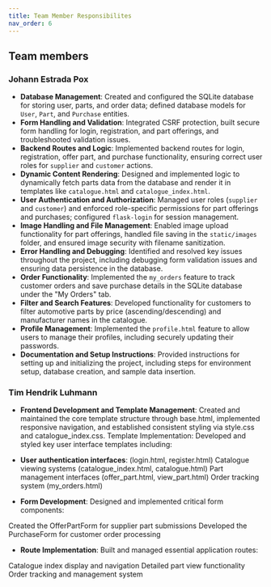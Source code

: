```yaml
---
title: Team Member Responsibilites 
nav_order: 6
---
```


## Team members

### Johann Estrada Pox

- **Database Management**: Created and configured the SQLite database for storing user, parts, and order data; defined database models for `User`, `Part`, and `Purchase` entities.
- **Form Handling and Validation**: Integrated CSRF protection, built secure form handling for login, registration, and part offerings, and troubleshooted validation issues.
- **Backend Routes and Logic**: Implemented backend routes for login, registration, offer part, and purchase functionality, ensuring correct user roles for `supplier` and `customer` actions.
- **Dynamic Content Rendering**: Designed and implemented logic to dynamically fetch parts data from the database and render it in templates like `catalogue.html` and `catalogue_index.html`.
- **User Authentication and Authorization**: Managed user roles (`supplier` and `customer`) and enforced role-specific permissions for part offerings and purchases; configured `flask-login` for session management.
- **Image Handling and File Management**: Enabled image upload functionality for part offerings, handled file saving in the `static/images` folder, and ensured image security with filename sanitization.
- **Error Handling and Debugging**: Identified and resolved key issues throughout the project, including debugging form validation issues and ensuring data persistence in the database.
- **Order Functionality**: Implemented the `my_orders` feature to track customer orders and save purchase details in the SQLite database under the "My Orders" tab.
- **Filter and Search Features**: Developed functionality for customers to filter automotive parts by price (ascending/descending) and manufacturer names in the catalogue.
- **Profile Management**: Implemented the `profile.html` feature to allow users to manage their profiles, including securely updating their passwords.
- **Documentation and Setup Instructions**: Provided instructions for setting up and initializing the project, including steps for environment setup, database creation, and sample data insertion.

### Tim Hendrik Luhmann

- **Frontend Development and Template Management**: Created and maintained the core template structure through base.html, implemented responsive navigation, and established consistent styling via style.css and catalogue_index.css.
Template Implementation: Developed and styled key user interface templates including:

- **User authentication interfaces**: (login.html, register.html)
Catalogue viewing systems (catalogue_index.html, catalogue.html)
Part management interfaces (offer_part.html, view_part.html)
Order tracking system (my_orders.html)


- **Form Development**: Designed and implemented critical form components:

Created the OfferPartForm for supplier part submissions
Developed the PurchaseForm for customer order processing


- **Route Implementation**: Built and managed essential application routes:

Catalogue index display and navigation
Detailed part view functionality
Order tracking and management system

